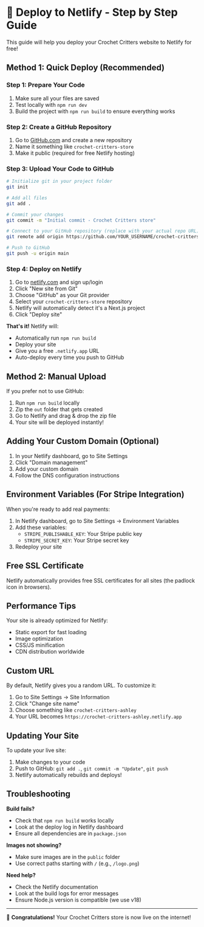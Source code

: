 # 🚀 Deploy to Netlify - Step by Step Guide

This guide will help you deploy your Crochet Critters website to Netlify for free!

## Method 1: Quick Deploy (Recommended)

### Step 1: Prepare Your Code
1. Make sure all your files are saved
2. Test locally with `npm run dev`
3. Build the project with `npm run build` to ensure everything works

### Step 2: Create a GitHub Repository
1. Go to [GitHub.com](https://github.com) and create a new repository
2. Name it something like `crochet-critters-store`
3. Make it public (required for free Netlify hosting)

### Step 3: Upload Your Code to GitHub
```bash
# Initialize git in your project folder
git init

# Add all files
git add .

# Commit your changes
git commit -m "Initial commit - Crochet Critters store"

# Connect to your GitHub repository (replace with your actual repo URL)
git remote add origin https://github.com/YOUR_USERNAME/crochet-critters-store.git

# Push to GitHub
git push -u origin main
```

### Step 4: Deploy on Netlify
1. Go to [netlify.com](https://netlify.com) and sign up/login
2. Click "New site from Git"
3. Choose "GitHub" as your Git provider
4. Select your `crochet-critters-store` repository
5. Netlify will automatically detect it's a Next.js project
6. Click "Deploy site"

**That's it!** Netlify will:
- Automatically run `npm run build`
- Deploy your site
- Give you a free `.netlify.app` URL
- Auto-deploy every time you push to GitHub

## Method 2: Manual Upload

If you prefer not to use GitHub:

1. Run `npm run build` locally
2. Zip the `out` folder that gets created
3. Go to Netlify and drag & drop the zip file
4. Your site will be deployed instantly!

## Adding Your Custom Domain (Optional)

1. In your Netlify dashboard, go to Site Settings
2. Click "Domain management"
3. Add your custom domain
4. Follow the DNS configuration instructions

## Environment Variables (For Stripe Integration)

When you're ready to add real payments:

1. In Netlify dashboard, go to Site Settings → Environment Variables
2. Add these variables:
   - `STRIPE_PUBLISHABLE_KEY`: Your Stripe public key
   - `STRIPE_SECRET_KEY`: Your Stripe secret key
3. Redeploy your site

## Free SSL Certificate

Netlify automatically provides free SSL certificates for all sites (the padlock icon in browsers).

## Performance Tips

Your site is already optimized for Netlify:
- Static export for fast loading
- Image optimization
- CSS/JS minification
- CDN distribution worldwide

## Custom URL

By default, Netlify gives you a random URL. To customize it:
1. Go to Site Settings → Site Information
2. Click "Change site name"
3. Choose something like `crochet-critters-ashley`
4. Your URL becomes `https://crochet-critters-ashley.netlify.app`

## Updating Your Site

To update your live site:
1. Make changes to your code
2. Push to GitHub: `git add .`, `git commit -m "Update"`, `git push`
3. Netlify automatically rebuilds and deploys!

## Troubleshooting

**Build fails?**
- Check that `npm run build` works locally
- Look at the deploy log in Netlify dashboard
- Ensure all dependencies are in `package.json`

**Images not showing?**
- Make sure images are in the `public` folder
- Use correct paths starting with `/` (e.g., `/logo.png`)

**Need help?**
- Check the Netlify documentation
- Look at the build logs for error messages
- Ensure Node.js version is compatible (we use v18)

---

🎉 **Congratulations!** Your Crochet Critters store is now live on the internet!
